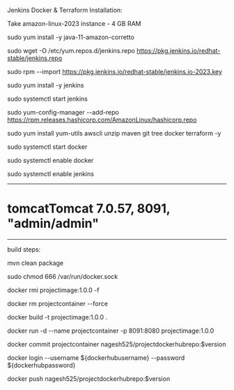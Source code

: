 Jenkins Docker & Terraform  Installation:

Take amazon-linux-2023 instance  - 4 GB RAM

sudo yum install -y java-11-amazon-corretto

sudo wget -O /etc/yum.repos.d/jenkins.repo https://pkg.jenkins.io/redhat-stable/jenkins.repo

sudo rpm --import https://pkg.jenkins.io/redhat-stable/jenkins.io-2023.key

sudo yum install -y jenkins

sudo systemctl start jenkins

sudo yum-config-manager --add-repo https://rpm.releases.hashicorp.com/AmazonLinux/hashicorp.repo

sudo yum install yum-utils awscli unzip maven git tree docker terraform -y

sudo systemctl start docker

sudo systemctl enable docker

sudo systemctl enable jenkins

-------------------------------------

# tomcatTomcat 7.0.57, 8091, "admin/admin" 

-----------------------------------------
build steps:

mvn clean package

sudo chmod 666 /var/run/docker.sock

docker rmi projectimage:1.0.0 -f

docker rm projectcontainer --force

docker build -t projectimage:1.0.0 .

docker run -d --name projectcontainer -p 8091:8080 projectimage:1.0.0

docker commit projectcontainer nagesh525/projectdockerhubrepo:$version

docker login --username ${dockerhubusername} --password ${dockerhubpassword}

docker push nagesh525/projectdockerhubrepo:$version

